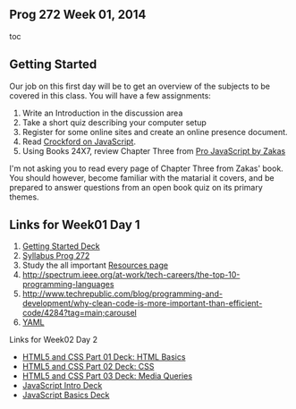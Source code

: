 ## Prog 272 Week 01, 2014

toc

Getting Started
---------------

Our job on this first day will be to get an overview of the subjects to be
covered in this class. You will have a few assignments:

1.  Write an Introduction in the discussion area
2.  Take a short quiz describing your computer setup
3.  Register for some online sites and create an online presence document.
4.  Read [Crockford on JavaScript](http://javascript.crockford.com/javascript.html).
5.  Using Books 24X7, review Chapter Three from [Pro JavaScript by Zakas](http://library.books24x7.com.ezproxy.bellevuecollege.edu/toc.aspx?bookid=44953)

I'm not asking you to read every page of Chapter Three from Zakas' 
book. You should however, become familiar with the matarial it covers,
and be prepared to answer questions from an open book quiz on its 
primary themes.

Links for Week01 Day 1
-----

1.  [Getting Started Deck](http://bit.ly/TDEtd5)
2.  [Syllabus Prog 272](http://bit.ly/X1QNVg)
3.  Study the all important [Resources page](Resources.html)
4.  <http://spectrum.ieee.org/at-work/tech-careers/the-top-10-programming-languages>
5.  <http://www.techrepublic.com/blog/programming-and-development/why-clean-code-is-more-important-than-efficient-code/4284?tag=main;carousel>
6.  [YAML](http://pyyaml.org/wiki/PyYAMLDocumentation#YAMLsyntax)

Links for Week02 Day 2

-  [HTML5 and CSS Part 01 Deck: HTML Basics](http://bit.ly/QwLhc8)
-  [HTML5 and CSS Part 02 Deck: CSS](http://bit.ly/PEc6bG)
-  [HTML5 and CSS Part 03 Deck: Media Queries](http://bit.ly/1imauBZ)
-  [JavaScript Intro Deck](http://bit.ly/1ilT1tk)
-  [JavaScript Basics Deck](http://bit.ly/OPDg3s)

